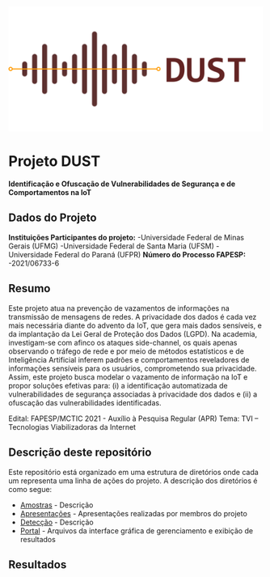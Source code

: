 ![DUST Logo](https://github.com/ccscresearch/dust-project/blob/main/img/dust_logo.png)

# Projeto DUST

**Identificação e Ofuscação de Vulnerabilidades de Segurança e de Comportamentos na IoT**

## Dados do Projeto

**Instituições Participantes do projeto:**
-Universidade Federal de Minas Gerais (UFMG)
-Universidade Federal de Santa Maria (UFSM)
-Universidade Federal do Paraná (UFPR)
**Número do Processo FAPESP:**
-2021/06733-6

## Resumo

Este projeto atua na prevenção de vazamentos de informações na transmissão de mensagens de redes. A privacidade dos dados é cada vez mais necessária diante do advento da IoT, que gera mais dados sensíveis, e da implantação da Lei Geral de Proteção dos Dados (LGPD). Na academia, investigam-se com afinco os ataques side-channel, os quais apenas observando o tráfego de rede e por meio de métodos estatísticos e de Inteligência Artificial inferem padrões e comportamentos reveladores de informações sensíveis para os usuários, comprometendo sua privacidade. Assim, este projeto busca modelar o vazamento de informação na IoT e propor soluções efetivas para: (i) a identificação automatizada de vulnerabilidades de segurança associadas à privacidade dos dados e (ii) a ofuscação das vulnerabilidades identificadas.

Edital: FAPESP/MCTIC 2021 - Auxílio à Pesquisa Regular (APR)
Tema: TVI – Tecnologias Viabilizadoras da Internet

## Descrição deste repositório

Este repositório está organizado em uma estrutura de diretórios onde cada um representa uma linha de ações do projeto. A descrição dos diretórios é como segue:

 - [Amostras](https://github.com/ccscresearch/dust-project/tree/main/amostras) - Descrição
 - [Apresentações](https://github.com/ccscresearch/dust-project/tree/main/apresentacoes) - Apresentações realizadas por membros do projeto
 - [Detecção](https://github.com/ccscresearch/dust-project/tree/main/detec%C3%A7%C3%A3o "detecção") - Descrição
 - [Portal](https://github.com/ccscresearch/dust-project/tree/main/portal) - Arquivos da interface gráfica de gerenciamento e exibição de resultados

## Resultados


